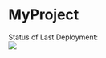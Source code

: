 # MyProject




Status of Last Deployment:<br>
<img src="https://github.com/XBOCT22/MyProject/workflows/CI-CD-pipeline-to-AWS/badge.svg?branch=main"><br>


